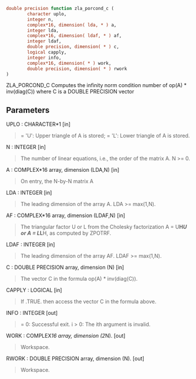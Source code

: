 ```fortran
double precision function zla_porcond_c (
		character uplo,
		integer n,
		complex*16, dimension( lda, * ) a,
		integer lda,
		complex*16, dimension( ldaf, * ) af,
		integer ldaf,
		double precision, dimension( * ) c,
		logical capply,
		integer info,
		complex*16, dimension( * ) work,
		double precision, dimension( * ) rwork
)
```

ZLA_PORCOND_C Computes the infinity norm condition number of
op(A) * inv(diag(C)) where C is a DOUBLE PRECISION vector

## Parameters
UPLO : CHARACTER*1 [in]
> = 'U':  Upper triangle of A is stored;
> = 'L':  Lower triangle of A is stored.

N : INTEGER [in]
> The number of linear equations, i.e., the order of the
> matrix A.  N >= 0.

A : COMPLEX*16 array, dimension (LDA,N) [in]
> On entry, the N-by-N matrix A

LDA : INTEGER [in]
> The leading dimension of the array A.  LDA >= max(1,N).

AF : COMPLEX*16 array, dimension (LDAF,N) [in]
> The triangular factor U or L from the Cholesky factorization
> A = U**H*U or A = L*L**H, as computed by ZPOTRF.

LDAF : INTEGER [in]
> The leading dimension of the array AF.  LDAF >= max(1,N).

C : DOUBLE PRECISION array, dimension (N) [in]
> The vector C in the formula op(A) * inv(diag(C)).

CAPPLY : LOGICAL [in]
> If .TRUE. then access the vector C in the formula above.

INFO : INTEGER [out]
> = 0:  Successful exit.
> i > 0:  The ith argument is invalid.

WORK : COMPLEX*16 array, dimension (2*N). [out]
> Workspace.

RWORK : DOUBLE PRECISION array, dimension (N). [out]
> Workspace.

